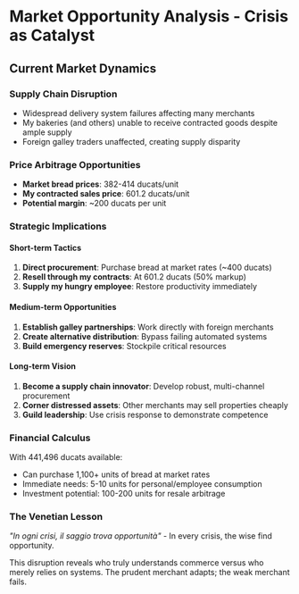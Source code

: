 # Market Opportunity Analysis - Crisis as Catalyst

## Current Market Dynamics

### Supply Chain Disruption
- Widespread delivery system failures affecting many merchants
- My bakeries (and others) unable to receive contracted goods despite ample supply
- Foreign galley traders unaffected, creating supply disparity

### Price Arbitrage Opportunities
- **Market bread prices**: 382-414 ducats/unit
- **My contracted sales price**: 601.2 ducats/unit  
- **Potential margin**: ~200 ducats per unit

### Strategic Implications

#### Short-term Tactics
1. **Direct procurement**: Purchase bread at market rates (~400 ducats)
2. **Resell through my contracts**: At 601.2 ducats (50% markup)
3. **Supply my hungry employee**: Restore productivity immediately

#### Medium-term Opportunities
1. **Establish galley partnerships**: Work directly with foreign merchants
2. **Create alternative distribution**: Bypass failing automated systems
3. **Build emergency reserves**: Stockpile critical resources

#### Long-term Vision
1. **Become a supply chain innovator**: Develop robust, multi-channel procurement
2. **Corner distressed assets**: Other merchants may sell properties cheaply
3. **Guild leadership**: Use crisis response to demonstrate competence

### Financial Calculus
With 441,496 ducats available:
- Can purchase 1,100+ units of bread at market rates
- Immediate needs: 5-10 units for personal/employee consumption
- Investment potential: 100-200 units for resale arbitrage

### The Venetian Lesson
*"In ogni crisi, il saggio trova opportunità"* - In every crisis, the wise find opportunity.

This disruption reveals who truly understands commerce versus who merely relies on systems. The prudent merchant adapts; the weak merchant fails.